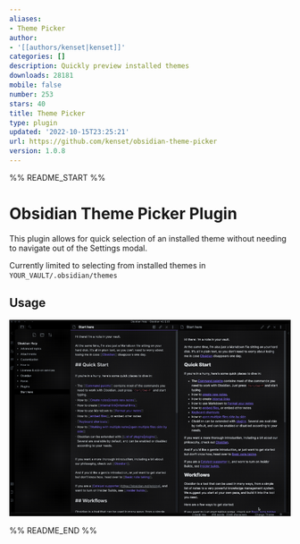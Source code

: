 ```yaml
---
aliases:
- Theme Picker
author:
- '[[authors/kenset|kenset]]'
categories: []
description: Quickly preview installed themes
downloads: 28181
mobile: false
number: 253
stars: 40
title: Theme Picker
type: plugin
updated: '2022-10-15T23:25:21'
url: https://github.com/kenset/obsidian-theme-picker
version: 1.0.8
---
```


%% README_START %%

# Obsidian Theme Picker Plugin

This plugin allows for quick selection of an installed theme without needing to navigate out of the Settings modal.

Currently limited to selecting from installed themes in `YOUR_VAULT/.obsidian/themes`

## Usage
![Plugin Usage GIF](https://raw.githubusercontent.com/kenset/obsidian-theme-picker/next/obsidian-theme-picker-usage.gif)


%% README_END %%